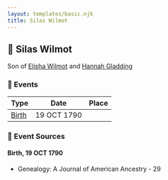 ```yaml
---
layout: templates/basic.njk
title: Silas Wilmot
---
```

## 🔵 Silas Wilmot

Son of [Elisha Wilmot](/people/2/21177328) and [Hannah Gladding](/people/8/88055086)

### 📆 Events

Type | Date | Place
------ | ------ | ------
[Birth](#event-cc5420ac-18ef-4745-b5c5-13e560d28b50) | 19 OCT 1790 |

### 📰 Event Sources

#### <a id="event-cc5420ac-18ef-4745-b5c5-13e560d28b50"></a> Birth, 19 OCT 1790
* Genealogy: A Journal of American Ancestry  - 29